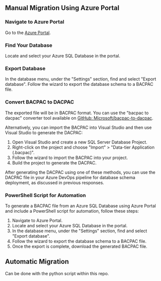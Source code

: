 ## Manual Migration Using Azure Portal

### Navigate to Azure Portal
Go to the [Azure Portal](https://portal.azure.com/).

### Find Your Database
Locate and select your Azure SQL Database in the portal.

### Export Database
In the database menu, under the "Settings" section, find and select "Export database". Follow the wizard to export the database schema to a BACPAC file.

### Convert BACPAC to DACPAC
The exported file will be in BACPAC format. You can use the "bacpac to dacpac" converter tool available on [GitHub: Microsoft/bacpac-to-dacpac](https://github.com/Microsoft/bacpac-to-dacpac).

Alternatively, you can import the BACPAC into Visual Studio and then use Visual Studio to generate the DACPAC:

1. Open Visual Studio and create a new SQL Server Database Project.
2. Right-click on the project and choose "Import" > "Data-tier Application (.bacpac)".
3. Follow the wizard to import the BACPAC into your project.
4. Build the project to generate the DACPAC.

After generating the DACPAC using one of these methods, you can use the DACPAC file in your Azure DevOps pipeline for database schema deployment, as discussed in previous responses.

### PowerShell Script for Automation
To generate a BACPAC file from an Azure SQL Database using Azure Portal and include a PowerShell script for automation, follow these steps:

1. Navigate to Azure Portal.
2. Locate and select your Azure SQL Database in the portal.
3. In the database menu, under the "Settings" section, find and select "Export database".
4. Follow the wizard to export the database schema to a BACPAC file.
5. Once the export is complete, download the generated BACPAC file.

## Automatic Migration
Can be done with the python script within this repo. 

